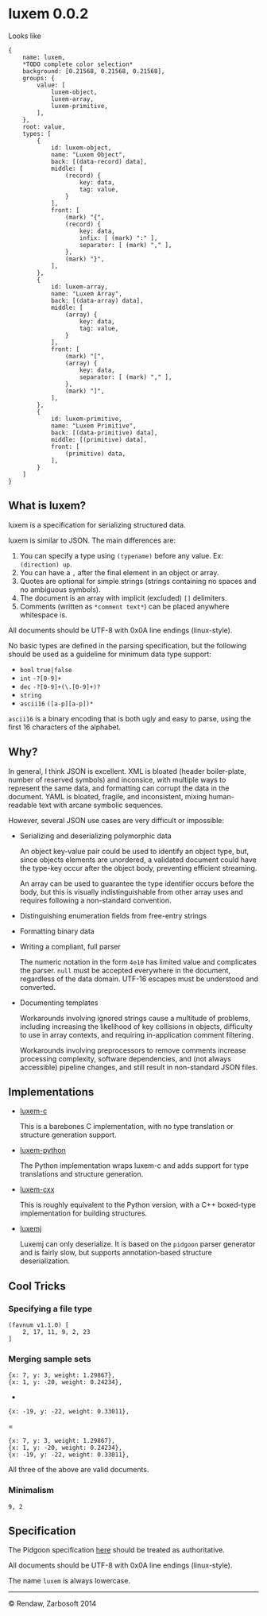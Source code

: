# luxem 0.0.2

Looks like

```
{
	name: luxem,
	*TODO complete color selection*
	background: [0.21568, 0.21568, 0.21568],
	groups: {
	    value: [
	        luxem-object,
	        luxem-array,
	        luxem-primitive,
	    ],
	},
	root: value,
	types: [
		{
		    id: luxem-object,
			name: "Luxem Object",
			back: [(data-record) data],
			middle: [
			    (record) {
			        key: data,
			        tag: value,
			    }
            ],
			front: [
				(mark) "{",
				(record) {
					key: data,
					infix: [ (mark) ":" ],
					separator: [ (mark) "," ],
				},
				(mark) "}",
			],
		},
		{
		    id: luxem-array,
			name: "Luxem Array",
			back: [(data-array) data],
			middle: [
			    (array) {
			        key: data,
			        tag: value,
			    }
            ],
			front: [
				(mark) "[",
				(array) {
					key: data,
					separator: [ (mark) "," ],
				},
				(mark) "]",
			],
		},
		{
		    id: luxem-primitive,
			name: "Luxem Primitive",
			back: [(data-primitive) data],
			middle: [(primitive) data],
			front: [
				(primitive) data,
			],
		}
	]
}
```

## What is luxem?

luxem is a specification for serializing structured data.  

luxem is similar to JSON.  The main differences are:

1. You can specify a type using `(typename)` before any value. Ex: `(direction) up`.
2. You can have a `,` after the final element in an object or array.
3. Quotes are optional for simple strings (strings containing no spaces and no ambiguous symbols).
4. The document is an array with implicit (excluded) `[]` delimiters.
5. Comments (written as `*comment text*`) can be placed anywhere whitespace is.

All documents should be UTF-8 with 0x0A line endings (linux-style).

No basic types are defined in the parsing specification, but the following should be used as a guideline for minimum data type support:

* `bool` `true|false`
* `int` `-?[0-9]+`
* `dec` `-?[0-9]+(\.[0-9]+)?`
* `string`
* `ascii16` `([a-p][a-p])*`

`ascii16` is a binary encoding that is both ugly and easy to parse, using the first 16 characters of the alphabet.

## Why?

In general, I think JSON is excellent.  XML is bloated (header boiler-plate, number of reserved symbols) and inconsice, with multiple ways to represent the same data, and formatting can corrupt the data in the document.  YAML is bloated, fragile, and inconsistent, mixing human-readable text with arcane symbolic sequences.

However, several JSON use cases are very difficult or impossible:

- Serializing and deserializing polymorphic data

  An object key-value pair could be used to identify an object type, but, since objects elements are unordered, a validated document could have the type-key occur after the object body, preventing efficient streaming.

  An array can be used to guarantee the type identifier occurs before the body, but this is visually indistinguishable from other array uses and requires following a non-standard convention.

- Distinguishing enumeration fields from free-entry strings

- Formatting binary data

- Writing a compliant, full parser

  The numeric notation in the form `4e10` has limited value and complicates the parser.  `null` must be accepted everywhere in the document, regardless of the data domain.  UTF-16 escapes must be understood and converted.

- Documenting templates

  Workarounds involving ignored strings cause a multitude of problems, including increasing the likelihood of key collisions in objects, difficulty to use in array contexts, and requiring in-application comment filtering.  

  Workarounds involving preprocessors to remove comments increase processing complexity, software dependencies, and (not always accessible) pipeline changes, and still result in non-standard JSON files.

## Implementations

- [luxem-c](https://github.com/Rendaw/luxem-c)

  This is a barebones C implementation, with no type translation or structure generation support.

- [luxem-python](https://github.com/Rendaw/luxem-python)

  The Python implementation wraps luxem-c and adds support for type translations and structure generation.

- [luxem-cxx](https://github.com/Rendaw/luxem-cxx)

  This is roughly equivalent to the Python version, with a C++ boxed-type implementation for building structures.

- [luxemj](https://github.com/Rendaw/luxemj)

  Luxemj can only deserialize.  It is based on the `pidgoon` parser generator and is fairly slow, but supports annotation-based structure deserialization.

## Cool Tricks

### Specifying a file type

```luxem
(favnum v1.1.0) [
	2, 17, 11, 9, 2, 23
]
```

### Merging sample sets

```luxem
{x: 7, y: 3, weight: 1.29867},
{x: 1, y: -20, weight: 0.24234},
```

+

```luxem
{x: -19, y: -22, weight: 0.33011},
```

 =

```luxem
{x: 7, y: 3, weight: 1.29867},
{x: 1, y: -20, weight: 0.24234},
{x: -19, y: -22, weight: 0.33011},
```

All three of the above are valid documents.

### Minimalism

```luxem
9, 2
```

## Specification
The Pidgoon specification [here](https://github.com/Rendaw/luxemj/blob/master/src/main/resources/luxem.pidgoon) should be treated as authoritative.

All documents should be UTF-8 with 0x0A line endings (linux-style).

The name `luxem` is always lowercase.

---
&copy; Rendaw, Zarbosoft 2014

